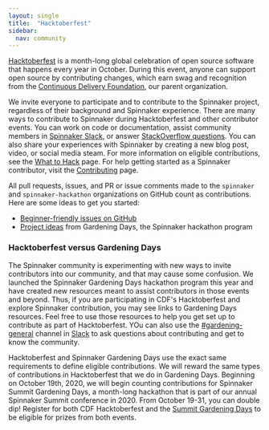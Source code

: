 ```yaml
---
layout: single
title:  "Hacktoberfest"
sidebar:
  nav: community
---
```


[Hacktoberfest](https://hacktoberfest.digitalocean.com/) is a month-long global celebration of open source software that happens every year in October. During this event, anyone can support open source by contributing changes, which earn swag and recognition from the [Continuous Delivery Foundation](https://cd.foundation), our parent organization.

We invite everyone to participate and to contribute to the Spinnaker project, regardless of their background and Spinnaker experience. There are many ways to contribute to Spinnaker during Hacktoberfest and other contributor events. You can work on code or documentation, assist community members in [Spinnaker Slack](http://join.spinnaker.io), or answer [StackOverflow questions](https://stackoverflow.com/questions/tagged/spinnaker). You can also share your experiences with Spinnaker by creating a new blog post, video, or social media steam. For more information on eligible contributions, see the [What to Hack](/community/gardening/what-to-hack/) page. For help getting started as a Spinnaker contributor, visit the [Contributing](/community/contributing/) page.

All pull requests, issues, and PR or issue comments made to the `spinnaker` and `spinnaker-hackathon` organizations on GitHub count as contributions. Here are some ideas to get you started:
- [Beginner-friendly issues on GitHub](https://github.com/spinnaker/spinnaker/issues?q=is%3Aopen+is%3Aissue+label%3A%22beginner+friendly%22)
- [Project ideas](https://github.com/spinnaker-hackathon/gardening/blob/master/project-ideas.md) from Gardening Days, the Spinnaker hackathon program

### Hacktoberfest versus Gardening Days

The Spinnaker community is experimenting with new ways to invite contributors into our community, and that may cause some confusion. We launched the Spinnaker Gardening Days hackathon program this year and have created new resources meant to assist contributors in those events and beyond. Thus, if you are participating in CDF's Hacktoberfest and explore Spinnaker contribution, you may see links to Gardening Days resources. Feel free to use those resources to help you get set up to contribute as part of Hacktoberfest. YOu can also use the [#gardening-general](https://spinnakerteam.slack.com/archives/CV4A90DPF) channel in [Slack](http://join.spinnaker.io) to ask questions about contributing and get to know the community.

Hacktoberfest and Spinnaker Gardening Days use the exact same requirements to define eligible contributions. We will reward the same types of contributions in Hacktoberfest that we do in Gardening Days. Beginning on October 19th, 2020, we will begin counting contributions for Spinnaker Summit Gardening Days, a month-long hackathon that is part of our annual Spinnaker Summit conference in 2020. From October 19-31, you can double dip! Register for both CDF Hacktoberfest and the [Summit Gardening Days](https://events.linuxfoundation.org/spinnaker-summit/register/) to be eligible for prizes from both events.
